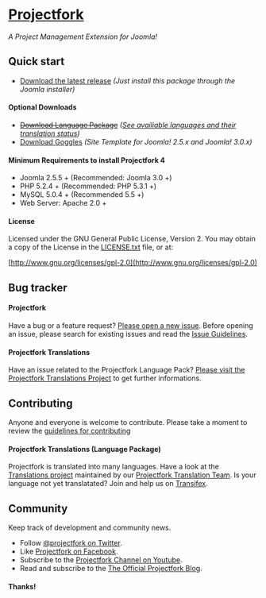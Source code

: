 # [Projectfork](https://projectfork.net)

_A Project Management Extension for Joomla!_


## Quick start

* [Download the latest release](https://github.com/projectfork/Projectfork/releases) *(Just install this package through the Joomla installer)*

#### Optional Downloads
* ~~[Download Language Package](http://projectfork.net/downloads)~~ _([See availiable languages and their translation status](https://www.transifex.com/projects/p/projectfork-languages/))_
* [Download Goggles](https://projectfork.net/downloads/projectfork-4-goggles) _(Site Template for Joomla! 2.5.x and Joomla! 3.0.x)_

#### Minimum Requirements to install Projectfork 4
* Joomla 2.5.5 + (Recommended: Joomla 3.0 +)
* PHP 5.2.4 + (Recommended: PHP 5.3.1 +)
* MySQL 5.0.4 + (Recommended 5.5 +)
* Web Server: Apache 2.0 +

#### License
Licensed under the GNU General Public License, Version 2.
You may obtain a copy of the License in the [LICENSE.txt](https://github.com/projectfork/Projectfork/blob/dev/source/LICENSE.txt) file, or at:

  [http://www.gnu.org/licenses/gpl-2.0](http://www.gnu.org/licenses/gpl-2.0)


## Bug tracker
#### Projectfork
Have a bug or a feature request? [Please open a new issue](https://github.com/projectfork/Projectfork/issues). Before opening an issue, please search for existing issues and read the [Issue Guidelines](CONTRIBUTING.md#bugs).

#### Projectfork Translations
Have an issue related to the Projectfork Language Pack? [Please visit the Projectfork Translations Project](https://github.com/projectfork/Translations) to get further informations.


## Contributing
Anyone and everyone is welcome to contribute. Please take a moment to review the [guidelines for contributing](CONTRIBUTING.md)

#### Projectfork Translations (Language Package)
Projectfork is translated into many languages. Have a look at the [Translations project](https://github.com/projectfork/Translations) maintained by our [Projectfork Translation Team](https://raw.github.com/projectfork/Translations/wiki/translation_team).
Is your language not yet translatated? Join and help us on [Transifex](https://www.transifex.com/projects/p/projectfork-languages/).

## Community

Keep track of development and community news.

* Follow [@projectfork on Twitter](http://twitter.com/projectfork).
* Like [Projectfork on Facebook](http://facebook.com/projectfork).
* Subscribe to the [Projectfork Channel on Youtube](http://youtube.com/user/projectfork).
* Read and subscribe to the [The Official Projectfork Blog](https://projectfork.net/blog).

#### Thanks!



